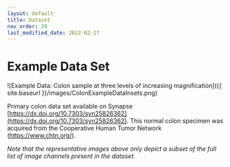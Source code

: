 ```yaml
---
layout: default
title: Dataset
nav_order: 20
last_modified_date: 2022-02-17
---
```


# Example Data Set

![Example Data: Colon sample at three levels of increasing magnification]({{ site.baseurl }}/images/ColonExampleDataInsets.png)


Primary colon data set available on Synapse [https://dx.doi.org/10.7303/syn25826362](https://dx.doi.org/10.7303/syn25826362). This normal colon specimen was acquired from the Cooperative Human Tumor Network (https://www.chtn.org/). 

*Note that the representative images above only depict a subset of the full list of image channels present in the dataset.*

